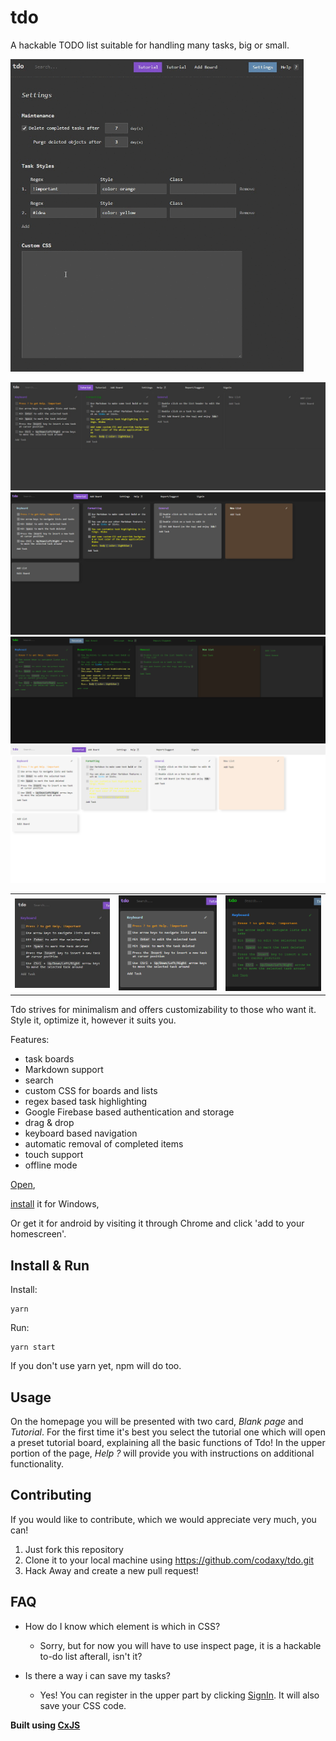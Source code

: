 # tdo

A hackable TODO list suitable for handling many tasks, big or small.

<img src="/assets/example-sped_up_2x.gif" title="Example" height="500" />

![Default look](/assets/original.jpg)
![Contrast look](/assets/tdo-contrast-card_view.png)
![Matrix look](/assets/tdo-hacker.png)
![light look](/assets/tdo-light-card_view.png)


|     |     |     |
| --- | --- | --- |
| <img src="/assets/original-cropped.jpg" title="Default look" width="auto" /> | <img src="assets/tdo-contrast-card_view-cropped.png" title="Contrast look" width="auto" /> | <img src="/assets/tdo-hacker-cropped.png" title="Matrix look" width="auto" /> | <img src="/assets/tdo-light-card_view-cropped.png" title="Light look" width="auto" /> |

Tdo strives for minimalism and offers customizability to those who want it. Style it, optimize it, however it suits you. 

Features:

- task boards
- Markdown support
- search
- custom CSS for boards and lists
- regex based task highlighting
- Google Firebase based authentication and storage
- drag & drop
- keyboard based navigation
- automatic removal of completed items
- touch support
- offline mode

[Open](https://tdo.cxjs.io),

[install](https://github.com/codaxy/tdo/releases/tag/1.0.0) it for Windows,

Or get it for android by visiting it through Chrome and click 'add to your homescreen'.


## Install & Run

Install:
```
yarn
```    
Run:
```
yarn start    
```

If you don't use yarn yet, npm will do too.

## Usage

On the homepage you will be presented with two card, *Blank page* and *Tutorial*. For the first time it's best you select the tutorial one which will open a preset tutorial board, explaining all the basic functions of Tdo! In the upper portion of the page, *Help ?* will provide you with instructions on additional functionality.


## Contributing

If you would like to contribute, which we would appreciate very much, you can!
1. Just fork this repository
2. Clone it to your local machine using https://github.com/codaxy/tdo.git
3. Hack Away and create a new pull request!


## FAQ

- How do I know which element is which in CSS?
    - Sorry, but for now you will have to use inspect page, it is a hackable to-do list afterall, isn't it?

- Is there a way i can save my tasks?
    - Yes! You can register in the upper part by clicking [SignIn](https://tdo.cxjs.io/signIn). It will also save your CSS code.




**Built using [CxJS](https://cxjs.io)**

